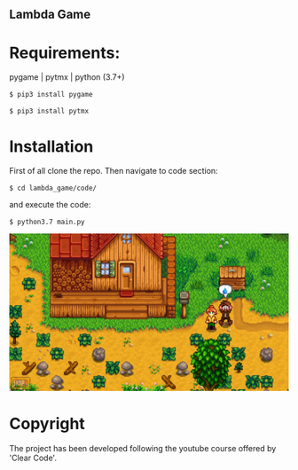 ## Lambda Game
# Requirements: 
pygame | pytmx | python (3.7+)
```
$ pip3 install pygame
```
```
$ pip3 install pytmx
```
# Installation
First of all clone the repo.
Then navigate to code section:
```
$ cd lambda_game/code/
```
and execute the code:
```
$ python3.7 main.py
```
![alt text](https://github.com/lambdavi/lambda_game/blob/main/data/Stardew-Valley-Article-2.jpg?raw=true)

# Copyright
The project has been developed following the youtube course offered by 'Clear Code'.
